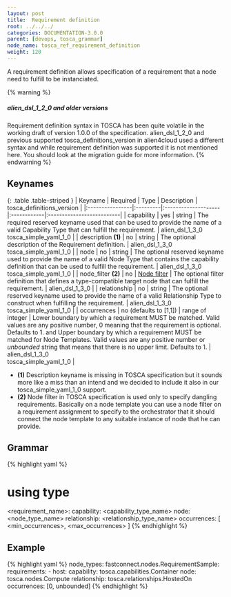 ```yaml
---
layout: post
title:  Requirement definition
root: ../../../
categories: DOCUMENTATION-3.0.0
parent: [devops, tosca_grammar]
node_name: tosca_ref_requirement_definition
weight: 120
---
```


A requirement definition allows specification of a requirement that a node need to fulfill to be instanciated.

{% warning %}
<h5>alien_dsl_1_2_0 and older versions</h5>
Requirement definition syntax in TOSCA has been quite volatile in the working draft of version 1.0.0 of the specification. alien_dsl_1_2_0 and previous supported tosca_definitions_version in alien4cloud used a different syntax and while requirement definition was supported it is not mentioned here. You should look at the migration guide for more information.
{% endwarning %}

## Keynames

{: .table .table-striped }
| Keyname         | Required | Type                | Description | tosca_definitions_version |
|:----------------|:---------|:--------------------|:------------|:--------------------------|
| capability | yes | string | The required reserved keyname used that can be used to provide the name of a valid Capability Type  that can fulfill the requirement. | alien_dsl_1_3_0<br> tosca_simple_yaml_1_0 |
| description __(1)__ | no | string | The optional description of the Requirement definition. | alien_dsl_1_3_0<br> tosca_simple_yaml_1_0 |
| node | no | string | The optional reserved keyname used to provide the name of a valid Node Type that contains the capability definition that can be used to fulfill the requirement. | alien_dsl_1_3_0<br> tosca_simple_yaml_1_0 |
| node_filter __(2)__ | no | [Node filter](#/documentation/3.0.0/devops_guide/tosca_grammar/tosca_ref_node_filter.html) | The optional filter definition that defines a type-compatible target node that can fulfill the requirement. | alien_dsl_1_3_0 |
| relationship | no | string | The optional reserved keyname used to provide the name of a valid Relationship Type to construct when fulfilling the requirement. | alien_dsl_1_3_0<br> tosca_simple_yaml_1_0 |
| occurrences | no (defaults to [1,1]) | range of integer | Lower boundary by which a requirement MUST be matched. Valid values are any positive number, 0 meaning that the requirement is optional. Defaults to 1. and Upper boundary by which a requirement MUST be matched for Node Templates. Valid values are any positive number or _unbounded_ string that means that there is no upper limit. Defaults to 1. | alien_dsl_1_3_0<br> tosca_simple_yaml_1_0 |

* __(1)__ Description keyname is missing in TOSCA specification but it sounds more like a miss than an intend and we decided to include it also in our tosca_simple_yaml_1_0 support.
* __(2)__ Node filter in TOSCA specification is used only to specify dangling requirements. Basically on a node template you can use a node filter on a requirement assignment to specify to the orchestrator that it should connect the node template to any suitable instance of node that he can provide.

## Grammar

{% highlight yaml %}
# using type
<requirement_name>:
  capability: <capability_type_name>
  node: <node_type_name>
  relationship: <relationship_type_name>
  occurrences: [ <min_occurrences>, <max_occurrences> ]
{% endhighlight %}

## Example

{% highlight yaml %}
node_types:
  fastconnect.nodes.RequirementSample:
    requirements:
      - host:
          capability: tosca.capabilities.Container
          node: tosca.nodes.Compute
          relationship: tosca.relationships.HostedOn
          occurrences: [0, unbounded]
{% endhighlight %}
